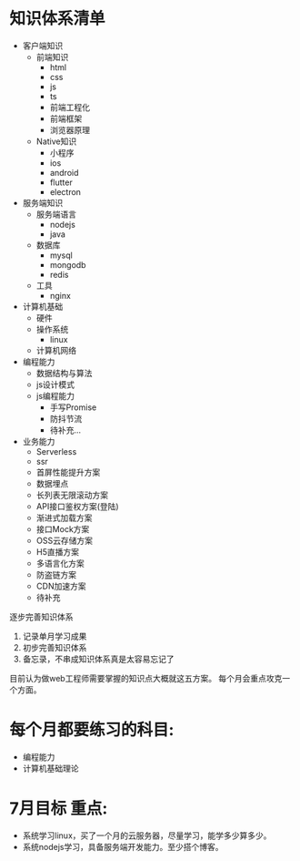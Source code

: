 # 知识体系清单
- 客户端知识
  + 前端知识
    - html
    - css
    - js
    - ts
    - 前端工程化
    - 前端框架
    - 浏览器原理
  + Native知识
    - 小程序
    - ios
    - android
    - flutter
    - electron
- 服务端知识
  + 服务端语言
    - nodejs
    - java
  + 数据库
    - mysql
    - mongodb
    - redis
  + 工具
    - nginx
- 计算机基础
  - 硬件
  - 操作系统
    + linux
  - 计算机网络
- 编程能力
  - 数据结构与算法
  - js设计模式
  - js编程能力
    + 手写Promise
    + 防抖节流
    + 待补充...
- 业务能力
  + Serverless
  + ssr
  + 首屏性能提升方案
  + 数据埋点
  + 长列表无限滚动方案
  + API接口鉴权方案(登陆)
  + 渐进式加载方案
  + 接口Mock方案
  + OSS云存储方案
  + H5直播方案
  + 多语言化方案
  + 防盗链方案
  + CDN加速方案
  + 待补充

逐步完善知识体系
1. 记录单月学习成果
2. 初步完善知识体系
3. 备忘录，不串成知识体系真是太容易忘记了

目前认为做web工程师需要掌握的知识点大概就这五方案。
每个月会重点攻克一个方面。

# 每个月都要练习的科目:
- 编程能力
- 计算机基础理论

# 7月目标 重点:
- 系统学习linux，买了一个月的云服务器，尽量学习，能学多少算多少。
- 系统nodejs学习，具备服务端开发能力。至少搭个博客。